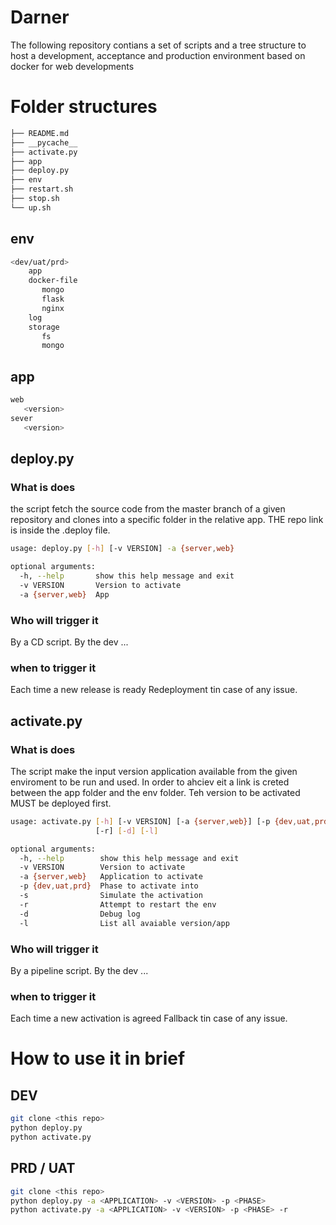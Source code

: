 # Darner
The following repository contians a set of scripts and a tree structure to host a development, acceptance and production environment based on docker for web developments


# Folder structures
```sh
├── README.md
├── __pycache__
├── activate.py
├── app
├── deploy.py
├── env
├── restart.sh
├── stop.sh
└── up.sh
```


## env
```sh
<dev/uat/prd>
	app
	docker-file
	   mongo
	   flask
	   nginx
	log
	storage
	   fs
	   mongo
```


## app
```sh
web
   <version>
sever
   <version>
```

## deploy.py

### What is does
the script fetch the source code from the master branch of a given repository and clones into a specific folder in the relative app. THE repo link is inside the .deploy file.

```sh
usage: deploy.py [-h] [-v VERSION] -a {server,web}

optional arguments:
  -h, --help       show this help message and exit
  -v VERSION       Version to activate
  -a {server,web}  App
```


### Who will trigger it
By a CD script.
By the dev 
...
### when to trigger it
Each time a new release is ready
Redeployment tin case of any issue.


## activate.py

### What is does
The script make the input version application available from the given enviroment to be run and used. 
In order to ahciev eit a link is creted between the app folder and the env folder.
Teh version to be activated MUST be deployed first.

```sh
usage: activate.py [-h] [-v VERSION] [-a {server,web}] [-p {dev,uat,prd}] [-s]
                   [-r] [-d] [-l]

optional arguments:
  -h, --help        show this help message and exit
  -v VERSION        Version to activate
  -a {server,web}   Application to activate
  -p {dev,uat,prd}  Phase to activate into
  -s                Simulate the activation
  -r                Attempt to restart the env
  -d                Debug log
  -l                List all avaiable version/app
```


### Who will trigger it
By a pipeline script.
By the dev 
...
### when to trigger it
Each time a new activation is agreed
Fallback tin case of any issue.

# How to use it in brief
## DEV
```sh {.line-numbers}
git clone <this repo>
python deploy.py
python activate.py
```
## PRD / UAT
```sh {.line-numbers}
git clone <this repo>
python deploy.py -a <APPLICATION> -v <VERSION> -p <PHASE>
python activate.py -a <APPLICATION> -v <VERSION> -p <PHASE> -r
```